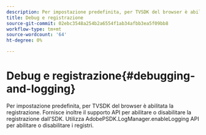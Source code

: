 ```yaml
---
description: Per impostazione predefinita, per TVSDK del browser è abilitata la registrazione. Fornisce inoltre il supporto API per abilitare o disabilitare la registrazione dall'SDK. Utilizza AdobePSDK.LogManager.enableLogging API per abilitare o disabilitare i registri.
title: Debug e registrazione
source-git-commit: 02ebc3548a254b2a6554f1ab34afbb3ea5f09bb8
workflow-type: tm+mt
source-wordcount: '64'
ht-degree: 0%

---
```


# Debug e registrazione{#debugging-and-logging}

Per impostazione predefinita, per TVSDK del browser è abilitata la registrazione. Fornisce inoltre il supporto API per abilitare o disabilitare la registrazione dall&#39;SDK. Utilizza AdobePSDK.LogManager.enableLogging API per abilitare o disabilitare i registri.
